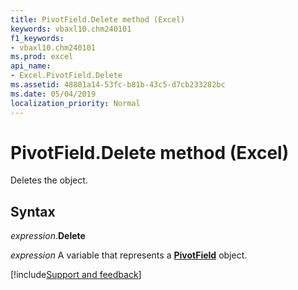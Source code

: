 ```yaml
---
title: PivotField.Delete method (Excel)
keywords: vbaxl10.chm240101
f1_keywords:
- vbaxl10.chm240101
ms.prod: excel
api_name:
- Excel.PivotField.Delete
ms.assetid: 48801a14-53fc-b81b-43c5-d7cb233282bc
ms.date: 05/04/2019
localization_priority: Normal
---
```



# PivotField.Delete method (Excel)

Deletes the object.


## Syntax

_expression_.**Delete**

_expression_ A variable that represents a **[PivotField](Excel.PivotField.md)** object.




[!include[Support and feedback](~/includes/feedback-boilerplate.md)]